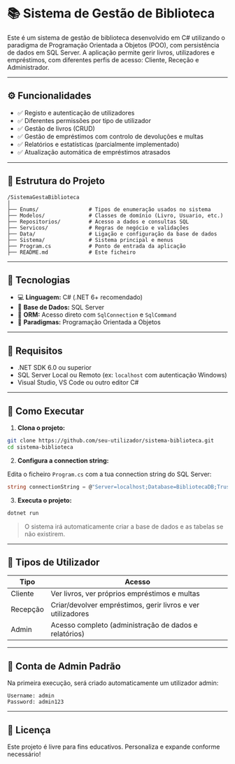# 📚 Sistema de Gestão de Biblioteca

Este é um sistema de gestão de biblioteca desenvolvido em C# utilizando o paradigma de Programação Orientada a Objetos (POO), com persistência de dados em SQL Server. A aplicação permite gerir livros, utilizadores e empréstimos, com diferentes perfis de acesso: Cliente, Receção e Administrador.

---

## ⚙️ Funcionalidades

- ✅ Registo e autenticação de utilizadores
- ✅ Diferentes permissões por tipo de utilizador
- ✅ Gestão de livros (CRUD)
- ✅ Gestão de empréstimos com controlo de devoluções e multas
- ✅ Relatórios e estatísticas (parcialmente implementado)
- ✅ Atualização automática de empréstimos atrasados

---

## 🧱 Estrutura do Projeto

```
/SistemaGestaBiblioteca
│
├── Enums/                # Tipos de enumeração usados no sistema
├── Modelos/              # Classes de domínio (Livro, Usuario, etc.)
├── Repositorios/         # Acesso a dados e consultas SQL
├── Servicos/             # Regras de negócio e validações
├── Data/                 # Ligação e configuração da base de dados
├── Sistema/              # Sistema principal e menus
├── Program.cs            # Ponto de entrada da aplicação
├── README.md             # Este ficheiro
```

---

## 💠 Tecnologias

- 💻 **Linguagem:** C# (.NET 6+ recomendado)
- 💄️ **Base de Dados:** SQL Server
- 🧪 **ORM:** Acesso direto com `SqlConnection` e `SqlCommand`
- 🧐 **Paradigmas:** Programação Orientada a Objetos

---

## 📃 Requisitos

- .NET SDK 6.0 ou superior
- SQL Server Local ou Remoto (ex: `localhost` com autenticação Windows)
- Visual Studio, VS Code ou outro editor C#

---

## 🚀 Como Executar

1. **Clona o projeto:**

```bash
git clone https://github.com/seu-utilizador/sistema-biblioteca.git
cd sistema-biblioteca
```

2. **Configura a connection string:**

Edita o ficheiro `Program.cs` com a tua connection string do SQL Server:

```csharp
string connectionString = @"Server=localhost;Database=BibliotecaDB;Trusted_Connection=True;";
```

3. **Executa o projeto:**

```bash
dotnet run
```

> O sistema irá automaticamente criar a base de dados e as tabelas se não existirem.

---

## 👤 Tipos de Utilizador

| Tipo     | Acesso                                                      |
| -------- | ----------------------------------------------------------- |
| Cliente  | Ver livros, ver próprios empréstimos e multas               |
| Recepção | Criar/devolver empréstimos, gerir livros e ver utilizadores |
| Admin    | Acesso completo (administração de dados e relatórios)       |

---

## 📝 Conta de Admin Padrão

Na primeira execução, será criado automaticamente um utilizador admin:

```
Username: admin
Password: admin123
```


---

## 📄 Licença

Este projeto é livre para fins educativos. Personaliza e expande conforme necessário!

